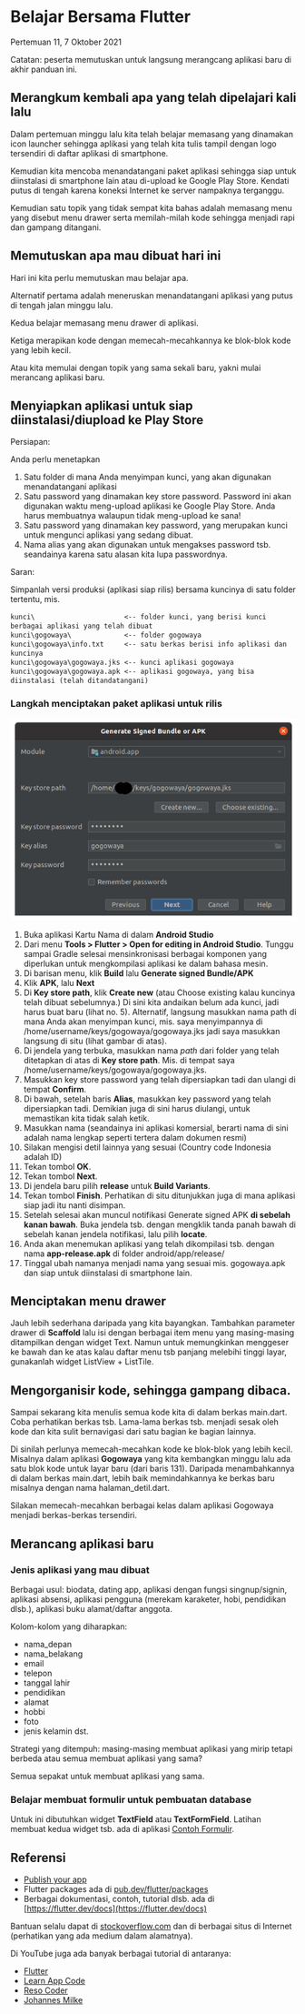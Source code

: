 # Belajar Bersama Flutter

Pertemuan 11, 7 Oktober 2021

Catatan: peserta memutuskan untuk langsung merangcang aplikasi baru di akhir panduan ini.


## Merangkum kembali apa yang telah dipelajari kali lalu

Dalam pertemuan minggu lalu kita telah belajar memasang yang dinamakan icon launcher sehingga aplikasi yang telah kita tulis tampil dengan logo tersendiri di daftar aplikasi di smartphone.

Kemudian kita mencoba menandatangani paket aplikasi sehingga siap untuk diinstalasi di smartphone lain atau di-upload ke Google Play Store. Kendati putus di tengah karena koneksi Internet ke server nampaknya terganggu.

Kemudian satu topik yang tidak sempat kita bahas adalah memasang menu yang disebut menu drawer serta memilah-milah kode sehingga menjadi rapi dan gampang ditangani.


## Memutuskan apa mau dibuat hari ini

Hari ini kita perlu memutuskan mau belajar apa.

Alternatif pertama adalah meneruskan menandatangani aplikasi yang putus di tengah jalan minggu lalu.

Kedua belajar memasang menu drawer di aplikasi.

Ketiga merapikan kode dengan memecah-mecahkannya ke blok-blok kode yang lebih kecil.

Atau kita memulai dengan topik yang sama sekali baru, yakni mulai merancang aplikasi baru.


## Menyiapkan aplikasi untuk siap diinstalasi/diupload ke Play Store

Persiapan:

Anda perlu menetapkan
1. Satu folder di mana Anda menyimpan kunci, yang akan digunakan menandatangani aplikasi
2. Satu password yang dinamakan key store password. Password ini akan digunakan waktu meng-upload aplikasi ke Google Play Store. Anda harus membuatnya walaupun tidak meng-upload ke sana!
3. Satu password yang dinamakan key password, yang merupakan kunci untuk mengunci aplikasi yang sedang dibuat.
4. Nama alias yang akan digunakan untuk mengakses password tsb. seandainya karena satu alasan kita lupa passwordnya.

Saran:

Simpanlah versi produksi (aplikasi siap rilis) bersama kuncinya di satu folder tertentu, mis.
```
kunci\                      <-- folder kunci, yang berisi kunci berbagai aplikasi yang telah dibuat
kunci\gogowaya\             <-- folder gogowaya
kunci\gogowaya\info.txt     <-- satu berkas berisi info aplikasi dan kuncinya
kunci\gogowaya\gogowaya.jks <-- kunci aplikasi gogowaya
kunci\gogowaya\gogowaya.apk <-- aplikasi gogowaya, yang bisa diinstalasi (telah ditandatangani)
```

### Langkah menciptakan paket aplikasi untuk rilis

![Contoh jendela menandatangani aplikasi](./gogowaya/kunci.png?raw=true)

1. Buka aplikasi Kartu Nama di dalam **Android Studio**
2. Dari menu **Tools > Flutter > Open for editing in Android Studio**. Tunggu sampai Gradle selesai mensinkronisasi berbagai komponen yang diperlukan untuk mengkompilasi aplikasi ke dalam bahasa mesin.
3. Di barisan menu, klik **Build** lalu **Generate signed Bundle/APK**
4. Klik **APK**, lalu **Next**
5. Di **Key store path**, klik **Create new** (atau Choose existing kalau kuncinya telah dibuat sebelumnya.) Di sini kita andaikan belum ada kunci, jadi harus buat baru (lihat no. 5). Alternatif, langsung masukkan nama path di mana Anda akan menyimpan kunci, mis. saya menyimpannya di /home/username/keys/gogowaya/gogowaya.jks jadi saya masukkan langsung di situ (lihat gambar di atas).
6. Di jendela yang terbuka, masukkan nama _path_ dari folder yang telah ditetapkan di atas di **Key store path**. Mis. di tempat saya /home/username/keys/gogowaya/gogowaya.jks.
7. Masukkan key store password yang telah dipersiapkan tadi dan ulangi di tempat **Confirm**.
8. Di bawah, setelah baris **Alias**, masukkan key password yang telah dipersiapkan tadi. Demikian juga di sini harus diulangi, untuk memastikan kita tidak salah ketik.
9. Masukkan nama (seandainya ini aplikasi komersial, berarti nama di sini adalah nama lengkap seperti tertera dalam dokumen resmi)
10. Silakan mengisi detil lainnya yang sesuai (Country code Indonesia adalah ID)
11. Tekan tombol **OK**.
12. Tekan tombol **Next**.
13. Di jendela baru pilih **release** untuk **Build Variants**.
14. Tekan tombol **Finish**. Perhatikan di situ ditunjukkan juga di mana aplikasi siap jadi itu nanti disimpan.
15. Setelah selesai akan muncul notifikasi Generate signed APK **di sebelah kanan bawah**. Buka jendela tsb. dengan mengklik tanda panah bawah di sebelah kanan jendela notifikasi, lalu pilih **locate**.
16. Anda akan menemukan aplikasi yang telah dikompilasi tsb. dengan nama **app-release.apk** di folder android/app/release/
17. Tinggal ubah namanya menjadi nama yang sesuai mis. gogowaya.apk dan siap untuk diinstalasi di smartphone lain.


## Menciptakan menu drawer

Jauh lebih sederhana daripada yang kita bayangkan. Tambahkan parameter drawer di **Scaffold** lalu isi dengan berbagai item menu yang masing-masing ditampilkan dengan widget Text. Namun untuk memungkinkan menggeser ke bawah dan ke atas kalau daftar menu tsb panjang melebihi tinggi layar, gunakanlah widget ListView + ListTile.


## Mengorganisir kode, sehingga gampang dibaca.

Sampai sekarang kita menulis semua kode kita di dalam berkas main.dart. Coba perhatikan berkas tsb. Lama-lama berkas tsb. menjadi sesak oleh kode dan kita sulit bernavigasi dari satu bagian ke bagian lainnya.

Di sinilah perlunya memecah-mecahkan kode ke blok-blok yang lebih kecil. Misalnya dalam aplikasi **Gogowaya** yang kita kembangkan minggu lalu ada satu blok kode untuk layar baru (dari baris 131). Daripada menambahkannya di dalam berkas main.dart, lebih baik memindahkannya ke berkas baru misalnya dengan nama halaman_detil.dart.

Silakan memecah-mecahkan berbagai kelas dalam aplikasi Gogowaya menjadi berkas-berkas tersendiri.


## Merancang aplikasi baru

### Jenis aplikasi yang mau dibuat

Berbagai usul: biodata, dating app, aplikasi dengan fungsi singnup/signin, aplikasi absensi, aplikasi pengguna (merekam karaketer, hobi, pendidikan dlsb.), aplikasi buku alamat/daftar anggota.

Kolom-kolom yang diharapkan:
- nama_depan
- nama_belakang
- email
- telepon
- tanggal lahir
- pendidikan
- alamat
- hobbi
- foto
- jenis kelamin
dst.

Strategi yang ditempuh: masing-masing membuat aplikasi yang mirip tetapi berbeda atau semua membuat aplikasi yang sama?

Semua sepakat untuk membuat aplikasi yang sama.


### Belajar membuat formulir untuk pembuatan database

Untuk ini dibutuhkan widget **TextField** atau **TextFormField**.
Latihan membuat kedua widget tsb. ada di aplikasi [Contoh Formulir](https://github.com/sslaia/contoh_formulir).



## Referensi

- [Publish your app](https://developer.android.com/studio/publish) 
- Flutter packages ada di [pub.dev/flutter/packages](https://pub.dev/flutter/packages)
- Berbagai dokumentasi, contoh, tutorial dlsb. ada di [https://flutter.dev/docs](https://flutter.dev/docs)

Bantuan selalu dapat di [stockoverflow.com](https://www.stockoverflow.com) dan di berbagai situs di Internet (perhatikan yang ada medium dalam alamatnya).

Di YouTube juga ada banyak berbagai tutorial di antaranya:
- [Flutter](https://www.youtube.com/c/flutterdev)
- [Learn App Code](https://www.youtube.com/c/LearnFlutterCode)
- [Reso Coder](https://www.youtube.com/ResoCoder)
- [Johannes Milke](https://www.youtube.com/JohannesMilke)

